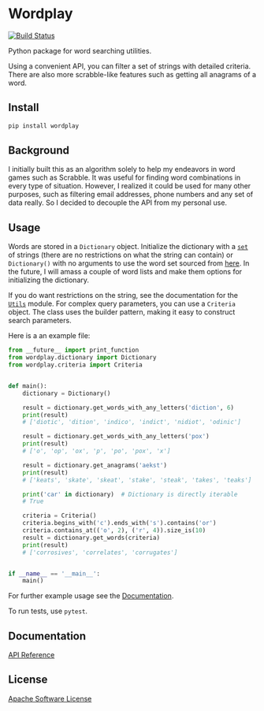 # Wordplay

[![Build Status](https://travis-ci.com/enioluwa23/wordplay.svg?token=twxrG5TUEVfWt3VszysV&branch=master)](https://travis-ci.com/enioluwa23/wordplay)

Python package for word searching utilities.

Using a convenient API, you can filter a set of strings with detailed criteria. There are also more scrabble-like features such as getting all anagrams of a word.

## Install

```bash
pip install wordplay
```

## Background

I initially built this as an algorithm solely to help my endeavors in word games such as Scrabble. It was useful for finding word combinations in every type of situation. However, I realized it could be used for many other purposes, such as filtering email addresses, phone numbers and any set of data really. So I decided to decouple the API from my personal use.

## Usage

Words are stored in a `Dictionary` object. Initialize the dictionary with a [`set`](https://docs.python.org/2/library/stdtypes.html#set) of strings (there are no restrictions on what the string can contain) or `Dictionary()` with no arguments to use the word set sourced from [here](https://github.com/dwyl/english-words). In the future, I will amass a couple of word lists and make them options for initializing the dictionary.

If you do want restrictions on the string, see the documentation for the [`Utils`](#yikes) module. For complex query parameters, you can use a `Criteria` object. The class uses the builder pattern, making it easy to construct search parameters.

Here is a an example file:

```python
from __future__ import print_function
from wordplay.dictionary import Dictionary
from wordplay.criteria import Criteria


def main():
    dictionary = Dictionary()

    result = dictionary.get_words_with_any_letters('diction', 6)
    print(result)
    # ['diotic', 'dition', 'indico', 'indict', 'nidiot', 'odinic']

    result = dictionary.get_words_with_any_letters('pox')
    print(result)
    # ['o', 'op', 'ox', 'p', 'po', 'pox', 'x']

    result = dictionary.get_anagrams('aekst')
    print(result)
    # ['keats', 'skate', 'skeat', 'stake', 'steak', 'takes', 'teaks']

    print('car' in dictionary)  # Dictionary is directly iterable
    # True

    criteria = Criteria()
    criteria.begins_with('c').ends_with('s').contains('or')
    criteria.contains_at(('o', 2), ('r', 4)).size_is(10)
    result = dictionary.get_words(criteria)
    print(result)
    # ['corrosives', 'correlates', 'corrugates']


if __name__ == '__main__':
    main()
```

For further example usage see the [Documentation](#documentation).

To run tests, use `pytest`.

## Documentation

[API Reference](#yikes)

## License

[Apache Software License](https://github.com/enioluwa23/wordplay/blob/master/LICENSE)
